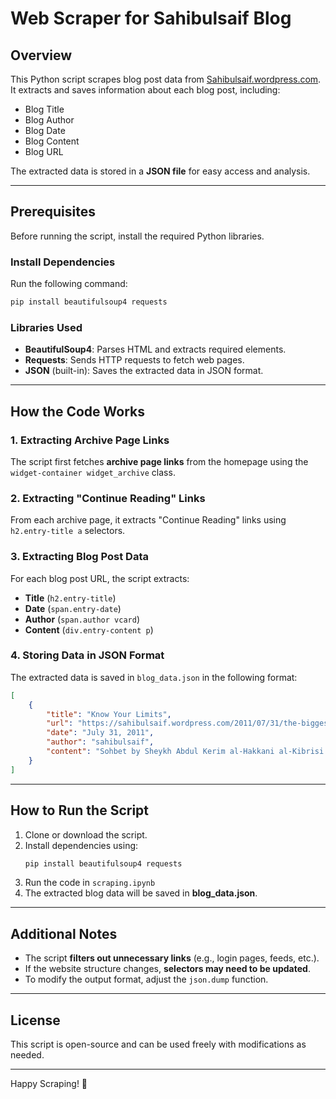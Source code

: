 # Web Scraper for Sahibulsaif Blog

## Overview
This Python script scrapes blog post data from [Sahibulsaif.wordpress.com](https://sahibulsaif.wordpress.com/). It extracts and saves information about each blog post, including:
- Blog Title
- Blog Author
- Blog Date
- Blog Content
- Blog URL

The extracted data is stored in a **JSON file** for easy access and analysis.

---

## Prerequisites
Before running the script, install the required Python libraries.

### Install Dependencies
Run the following command:
```sh
pip install beautifulsoup4 requests
```

### Libraries Used
- **BeautifulSoup4**: Parses HTML and extracts required elements.
- **Requests**: Sends HTTP requests to fetch web pages.
- **JSON** (built-in): Saves the extracted data in JSON format.

---

## How the Code Works

### **1. Extracting Archive Page Links**
The script first fetches **archive page links** from the homepage using the `widget-container widget_archive` class.

### **2. Extracting "Continue Reading" Links**
From each archive page, it extracts "Continue Reading" links using `h2.entry-title a` selectors.

### **3. Extracting Blog Post Data**
For each blog post URL, the script extracts:
- **Title** (`h2.entry-title`)
- **Date** (`span.entry-date`)
- **Author** (`span.author vcard`)
- **Content** (`div.entry-content p`)

### **4. Storing Data in JSON Format**
The extracted data is saved in `blog_data.json` in the following format:
```json
[
    {
        "title": "Know Your Limits",
        "url": "https://sahibulsaif.wordpress.com/2011/07/31/the-biggest-knowledge-is-to-know-your-limits/",
        "date": "July 31, 2011",
        "author": "sahibulsaif",
        "content": "Sohbet by Sheykh Abdul Kerim al-Hakkani al-Kibrisi..."
    }
]
```

---

## How to Run the Script
1. Clone or download the script.
2. Install dependencies using:
   ```sh
   pip install beautifulsoup4 requests
   ```
3. Run the code in `scraping.ipynb`
4. The extracted blog data will be saved in **blog_data.json**.

---

## Additional Notes
- The script **filters out unnecessary links** (e.g., login pages, feeds, etc.).
- If the website structure changes, **selectors may need to be updated**.
- To modify the output format, adjust the `json.dump` function.

---

## License
This script is open-source and can be used freely with modifications as needed.

---

Happy Scraping! 🚀


